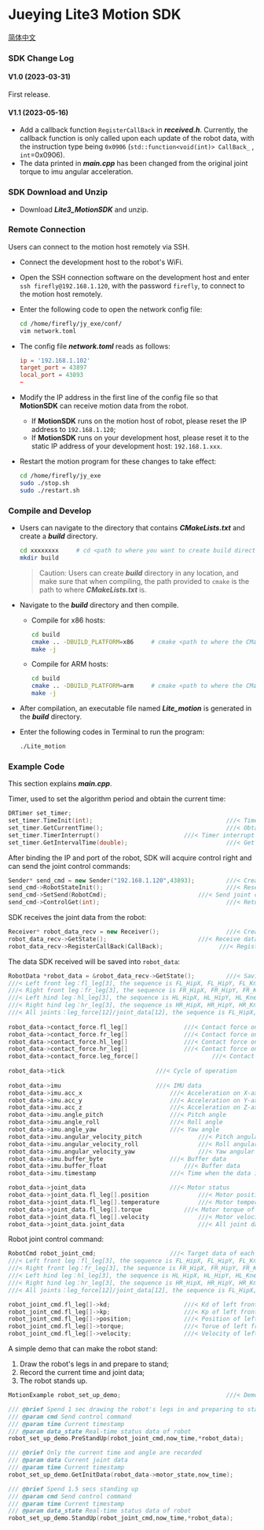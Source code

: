 # Jueying Lite3 Motion SDK

[简体中文](./README_ZH.md)

### SDK Change Log
#### V1.0 (2023-03-31) 
First release.
#### V1.1 (2023-05-16)
- Add a callback function `RegisterCallBack` in ***received.h***. Currently, the callback function is only called upon each update of the robot data, with the instruction type being `0x0906` (`std::function<void(int)> CallBack_` , `int`=0x0906).
- The data printed in ***main.cpp*** has been changed from the original joint torque to imu angular acceleration.

### SDK Download and Unzip

- Download ***Lite3_MotionSDK*** and unzip.

### Remote Connection

Users can connect to the motion host remotely via SSH.

- Connect the development host to the robot's WiFi.

- Open the SSH connection software on the development host and enter `ssh firefly@192.168.1.120`, with the password `firefly`, to connect to the motion host remotely.

- Enter the following code to open the network config file:
	```Bash
	cd /home/firefly/jy_exe/conf/
	vim network.toml
	```
	
- The config file ***network.toml*** reads as follows:
	```toml
	ip = '192.168.1.102'
	target_port = 43897
	local_port = 43893
	~
	```
	
- Modify the IP address in the first line of the config file so that **MotionSDK** can receive motion data from the robot.
	- If **MotionSDK** runs on the motion host of robot, please reset the IP address to `192.168.1.120`;
	- If **MotionSDK** runs on your development host, please reset it to the static IP address of your development host:  `192.168.1.xxx`.
	
- Restart the motion program for these changes to take effect:

	```bash
	cd /home/firefly/jy_exe
	sudo ./stop.sh
	sudo ./restart.sh
	```

### Compile and Develop

- Users can navigate to the directory that contains ***CMakeLists.txt*** and create a ***build*** directory.

	```bash
	cd xxxxxxxx     # cd <path to where you want to create build directory>
	mkdir build
	```
	
	> Caution: Users can create ***build*** directory in any location, and make sure that when compiling, the path provided to `cmake` is the path to where ***CMakeLists.txt*** is.
	
- Navigate to the ***build*** directory and then compile.

	- Compile for x86 hosts:

		```bash
		cd build
		cmake .. -DBUILD_PLATFORM=x86     # cmake <path to where the CMakeLists.txt is>
		make -j
		```
		
	- Compile for ARM hosts:

		```bash
		cd build
		cmake .. -DBUILD_PLATFORM=arm     # cmake <path to where the CMakeLists.txt is>
		make -j
		```
	
- After compilation, an executable file named ***Lite_motion*** is generated in the ***build*** directory.

- Enter the following codes in Terminal to run the program:

	```bash
	./Lite_motion
	```

### Example Code

This section explains ***main.cpp***.

Timer, used to set the algorithm period and obtain the current time:

```cpp
DRTimer set_timer;
set_timer.TimeInit(int);                              		  ///< Timer initialization, input: cycle; unit: ms
set_timer.GetCurrentTime();                           		  ///< Obtain time for algorithm
set_timer.TimerInterrupt()			      		  ///< Timer interrupt flag
set_timer.GetIntervalTime(double);                    		  ///< Get the current time
```

After binding the IP and port of the robot, SDK will acquire control right and can send the joint control commands:

```cpp
Sender* send_cmd = new Sender("192.168.1.120",43893); 		  ///< Create a sender thread
send_cmd->RobotStateInit();                           		  ///< Reset all joints to zero and gain control right
send_cmd->SetSend(RobotCmd); 			     		  ///< Send joint control command
send_cmd->ControlGet(int);                            		  ///< Return the control right
```

SDK receives the joint data from the robot:

```cpp
Receiver* robot_data_recv = new Receiver();           		  ///< Create a thread for receiving and parsing
robot_data_recv->GetState(); 			      		  ///< Receive data from 12 joints
robot_data_recv->RegisterCallBack(CallBack);			    ///< Registering Callbacks
```

The data SDK received will be saved into `robot_data`:

```cpp
RobotData *robot_data = &robot_data_recv->GetState(); 		  ///< Saving joint data to the robot_data
///< Left front leg：fl_leg[3], the sequence is FL_HipX, FL_HipY, FL_Knee
///< Right front leg：fr_leg[3], the sequence is FR_HipX, FR_HipY, FR_Knee
///< Left hind leg：hl_leg[3], the sequence is HL_HipX, HL_HipY, HL_Knee
///< Right hind leg：hr_leg[3], the sequence is HR_HipX, HR_HipY, HR_Knee
///< All joints：leg_force[12]/joint_data[12], the sequence is FL_HipX, FL_HipY, FL_Knee, FR_HipX, FR_HipY, FR_Knee, HL_HipX, HL_HipY, HL_Knee, HR_HipX, HR_HipY, HR_Knee
	
robot_data->contact_force.fl_leg[]				  ///< Contact force on left front foot in X-axis, Y-axis and Z-axis
robot_data->contact_force.fr_leg[]				  ///< Contact force on right front foot in X-axis, Y-axis and Z-axis
robot_data->contact_force.hl_leg[]				  ///< Contact force on left hind foot in X-axis, Y-axis and Z-axis
robot_data->contact_force.hr_leg[]				  ///< Contact force on right hind foot in X-axis, Y-axis and Z-axis
robot_data->contact_force.leg_force[]			          ///< Contact force on all feet
	
robot_data->tick						  ///< Cycle of operation
	
robot_data->imu							  ///< IMU data	
robot_data->imu.acc_x						  ///< Acceleration on X-axis
robot_data->imu.acc_y						  ///< Acceleration on Y-axis
robot_data->imu.acc_z						  ///< Acceleration on Z-axis
robot_data->imu.angle_pitch					  ///< Pitch angle
robot_data->imu.angle_roll					  ///< Roll angle
robot_data->imu.angle_yaw					  ///< Yaw angle
robot_data->imu.angular_velocity_pitch			  	  ///< Pitch angular velocity
robot_data->imu.angular_velocity_roll			  	  ///< Roll angular velocity
robot_data->imu.angular_velocity_yaw		   	 	  ///< Yaw angular velocity
robot_data->imu.buffer_byte					  ///< Buffer data
robot_data->imu.buffer_float					  ///< Buffer data
robot_data->imu.timestamp					  ///< Time when the data is obtained

robot_data->joint_data						  ///< Motor status
robot_data->joint_data.fl_leg[].position		  	  ///< Motor position of left front leg
robot_data->joint_data.fl_leg[].temperature	  		  ///< Motor temperature of left front leg
robot_data->joint_data.fl_leg[].torque		 	  ///< Motor torque of left front leg 
robot_data->joint_data.fl_leg[].velocity		 	  ///< Motor velocity of left front leg
robot_data->joint_data.joint_data              		  ///< All joint data
```

Robot joint control command:

```cpp
RobotCmd robot_joint_cmd;  					  ///< Target data of each joint
///< Left front leg：fl_leg[3], the sequence is FL_HipX, FL_HipY, FL_Knee
///< Right front leg：fr_leg[3], the sequence is FR_HipX, FR_HipY, FR_Knee
///< Left hind leg：hl_leg[3], the sequence is HL_HipX, HL_HipY, HL_Knee
///< Right hind leg：hr_leg[3], the sequence is HR_HipX, HR_HipY, HR_Knee
///< All joints：leg_force[12]/joint_data[12], the sequence is FL_HipX, FL_HipY, FL_Knee, FR_HipX, FR_HipY, FR_Knee, HL_HipX, HL_HipY, HL_Knee, HR_HipX, HR_HipY, HR_Knee

robot_joint_cmd.fl_leg[]->kd;					  ///< Kd of left front leg
robot_joint_cmd.fl_leg[]->kp;					  ///< Kp of left front leg
robot_joint_cmd.fl_leg[]->position;				  ///< Position of left front leg
robot_joint_cmd.fl_leg[]->torque;				  ///< Torue of left front leg
robot_joint_cmd.fl_leg[]->velocity;				  ///< Velocity of left front leg
```

A simple demo that can make the robot stand:

1. Draw the robot's legs in and prepare to stand;
2. Record the current time and joint data;
3. The robot stands up.

```cpp
MotionExample robot_set_up_demo;                      		  ///< Demo for testing

/// @brief Spend 1 sec drawing the robot's legs in and preparing to stand
/// @param cmd Send control command
/// @param time Current timestamp
/// @param data_state Real-time status data of robot
robot_set_up_demo.PreStandUp(robot_joint_cmd,now_time,*robot_data);	

/// @brief Only the current time and angle are recorded
/// @param data Current joint data
/// @param time Current timestamp
robot_set_up_demo.GetInitData(robot_data->motor_state,now_time);	

/// @brief Spend 1.5 secs standing up
/// @param cmd Send control command
/// @param time Current timestamp
/// @param data_state Real-time status data of robot
robot_set_up_demo.StandUp(robot_joint_cmd,now_time,*robot_data);
```




